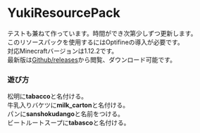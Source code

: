 # YukiResourcePack

テストも兼ねて作っています。時間ができ次第少しずつ更新します。  
このリソースパックを使用するにはOptifineの導入が必要です。  
対応Minecraftバージョンは1.12.2です。  
最新版は[Github/releases](https://github.com/yu-32/YukiResourcePack/releases)から閲覧、ダウンロード可能です。

### 遊び方

松明に**tabacco**と名付ける。  
牛乳入りバケツに**milk_carton**と名付ける。  
パンに**sanshokudango**と名前をつける。  
ビートルートスープに**tabasco**と名付ける。
